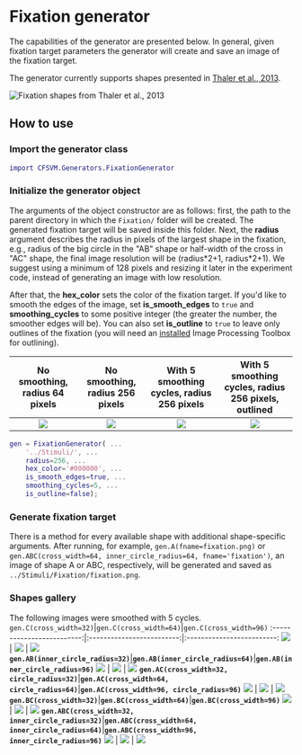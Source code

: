 # Fixation generator

The capabilities of the generator are presented below. In general, given fixation target parameters the generator will create and save an image of the fixation target.

The generator currently supports shapes presented in [Thaler et al., 2013](https://doi.org/10.1016/j.visres.2012.10.012).

![Fixation shapes from Thaler et al., 2013](fixation_generator/shapes.jpg)

## How to use
### Import the generator class
```matlab
import CFSVM.Generators.FixationGenerator
```

### Initialize the generator object
The arguments of the object constructor are as follows: first, the path to the parent directory in which the `Fixation/` folder will be created. The generated fixation target will be saved inside this folder. Next, the **radius** argument describes the radius in pixels of the largest shape in the fixation, e.g., radius of the big circle in the "AB" shape or half-width of the cross in "AC" shape, the final image resolution will be (radius\*2+1, radius\*2+1). We suggest using a minimum of 128 pixels and resizing it later in the experiment code, instead of generating an image with low resolution.

After that, the **hex_color** sets the color of the fixation target. If you'd like to smooth the edges of the image, set **is_smooth_edges** to `true` and **smoothing_cycles** to some positive integer (the greater the number, the smoother edges will be). You can also set **is_outline** to `true` to leave only outlines of the fixation (you will need an [installed](https://uk.mathworks.com/matlabcentral/answers/101885-how-do-i-install-additional-toolboxes-into-an-existing-installation-of-matlab#answer_111232) Image Processing Toolbox for outlining).

No smoothing, radius 64 pixels|No smoothing, radius 256 pixels|With 5 smoothing cycles, radius 256 pixels|With 5 smoothing cycles, radius 256 pixels, outlined
:-------------------------:|:-------------------------:|:-------------------------:|:-------------------------:
![](fixation_generator/abc_radius_64.jpg) | ![](fixation_generator/abc.jpg) | ![](fixation_generator/abc_smooth_5.jpg) | ![](fixation_generator/abc_smooth_5_outlined.jpg)

```matlab
gen = FixationGenerator( ...
    '../Stimuli/', ...
    radius=256, ...
    hex_color='#000000', ...
    is_smooth_edges=true, ...
    smoothing_cycles=5, ...
    is_outline=false);
```

### Generate fixation target
There is a method for every available shape with additional shape-specific arguments. After running, for example, `gen.A(fname=fixation.png)` or `gen.ABC(cross_width=64, inner_circle_radius=64, fname='fixation')`, an image of shape A or ABC, respectively, will be generated and saved as `../Stimuli/Fixation/fixation.png`.

### Shapes gallery
The following images were smoothed with 5 cycles.
`gen.C(cross_width=32)`|`gen.C(cross_width=64)`|`gen.C(cross_width=96)`
:-------------------------:|:-------------------------:|:-------------------------:
![](fixation_generator/shapes_smoothed/c_32.jpg) | ![](fixation_generator/shapes_smoothed/c_64.jpg) | ![](fixation_generator/shapes_smoothed/c_96.jpg)
**`gen.AB(inner_circle_radius=32)`**|**`gen.AB(inner_circle_radius=64)`**|**`gen.AB(inner_circle_radius=96)`**
![](fixation_generator/shapes_smoothed/ab_32.jpg) | ![](fixation_generator/shapes_smoothed/ab_64.jpg) | ![](fixation_generator/shapes_smoothed/ab_96.jpg)
**`gen.AC(cross_width=32, circle_radius=32)`**|**`gen.AC(cross_width=64, circle_radius=64)`**|**`gen.AC(cross_width=96, circle_radius=96)`**
![](fixation_generator/shapes_smoothed/ac_32_32.jpg) | ![](fixation_generator/shapes_smoothed/ac_64_64.jpg) | ![](fixation_generator/shapes_smoothed/ac_96_96.jpg)
**`gen.BC(cross_width=32)`**|**`gen.BC(cross_width=64)`**|**`gen.BC(cross_width=96)`**
![](fixation_generator/shapes_smoothed/bc_32.jpg) | ![](fixation_generator/shapes_smoothed/bc_64.jpg) | ![](fixation_generator/shapes_smoothed/bc_96.jpg)
**`gen.ABC(cross_width=32, inner_circle_radius=32)`**|**`gen.ABC(cross_width=64, inner_circle_radius=64)`**|**`gen.ABC(cross_width=96, inner_circle_radius=96)`**
![](fixation_generator/shapes_smoothed/abc_32_32.jpg) | ![](fixation_generator/shapes_smoothed/abc_64_64.jpg) | ![](fixation_generator/shapes_smoothed/abc_96_96.jpg)





